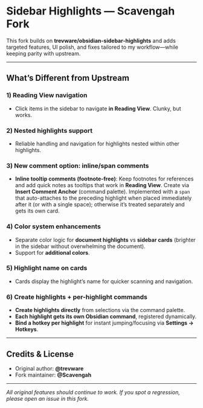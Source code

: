 # Sidebar Highlights — Scavengah Fork

This fork builds on **trevware/obsidian-sidebar-highlights** and adds targeted features, UI polish, and fixes tailored to my workflow—while keeping parity with upstream.

---

## What’s Different from Upstream

### 1) Reading View navigation
- Click items in the sidebar to navigate **in Reading View**. Clunky, but works.

### 2) Nested highlights support
- Reliable handling and navigation for highlights nested within other highlights.

### 3) New comment option: inline/span comments
- **Inline tooltip comments (footnote-free)**: Keep footnotes for references and add quick notes as tooltips that work in **Reading View**. Create via **Insert Comment Anchor** (command palette). Implemented with a `span` that auto-attaches to the preceding highlight when placed immediately after it (or with a single space); otherwise it’s treated separately and gets its own card.

### 4) Color system enhancements
- Separate color logic for **document highlights** vs **sidebar cards** (brighter in the sidebar without overwhelming the document).
- Support for **additional colors**.

### 5) Highlight name on cards
- Cards display the highlight’s name for quicker scanning and navigation.

### 6) Create highlights + per-highlight commands
- **Create highlights directly** from selections via the command palette.
- **Each highlight gets its own Obsidian command**, registered dynamically.
- **Bind a hotkey per highlight** for instant jumping/focusing via **Settings → Hotkeys**.

---

## Credits & License
- Original author: **@trevware**
- Fork maintainer: **@Scavengah**

---

*All original features should continue to work. If you spot a regression, please open an issue in this fork.*